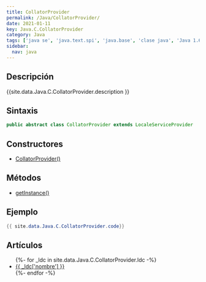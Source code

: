 ```yaml
---
title: CollatorProvider
permalink: /Java/CollatorProvider/
date: 2021-01-11
key: Java.C.CollatorProvider
category: Java
tags: ['java se', 'java.text.spi', 'java.base', 'clase java', 'Java 1.6']
sidebar: 
  nav: java
---
```


## Descripción
{{site.data.Java.C.CollatorProvider.description }}

## Sintaxis
~~~java
public abstract class CollatorProvider extends LocaleServiceProvider
~~~

## Constructores
* [CollatorProvider()](/Java/CollatorProvider/CollatorProvider/)

## Métodos
* [getInstance()](/Java/CollatorProvider/getInstance/)

## Ejemplo
~~~java
{{ site.data.Java.C.CollatorProvider.code}}
~~~

## Artículos
<ul>
{%- for _ldc in site.data.Java.C.CollatorProvider.ldc -%}
   <li>
       <a href="{{_ldc['url'] }}">{{ _ldc['nombre'] }}</a>
   </li>
{%- endfor -%}
</ul>
